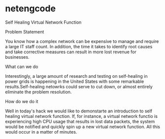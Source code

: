 # netengcode

Self Healing Virtual Network Function

Problem Statement 

You know how a complex network can be expensive to manage and require a large IT staff count. In addition, the time it takes to identify root causes and take corrective measures can result in more lost revenue for businesses.

What can we do  

Interestingly, a large amount of research and testing on self-healing in power grids is happening in the United States with some remarkable results.Self-healing netowrks could serve to cut down, or almost entirely eliminate the problem resolution.

How do we do it  

Well in today's hack we would like to demonstarte an introduction to self healing virtual network function. If, for instance, a virtual network functio is experiencing high CPU usage that results in lost data packets, the system would be notified and quickly spin up a new virtual network function. All this would occur in a matter of minutes.
